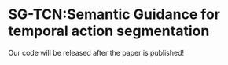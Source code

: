 # SG-TCN:Semantic Guidance for temporal action segmentation

Our code will be released after the paper is published!
